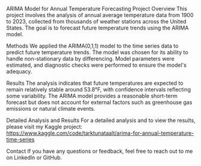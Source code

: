 ARIMA Model for Annual Temperature Forecasting
Project Overview
This project involves the analysis of annual average temperature data from 1900 to 2023, collected from thousands of weather stations across the United States. The goal is to forecast future temperature trends using the ARIMA model.

Methods
We applied the ARIMA(0,1,1) model to the time series data to predict future temperature trends. The model was chosen for its ability to handle non-stationary data by differencing. Model parameters were estimated, and diagnostic checks were performed to ensure the model's adequacy.

Results
The analysis indicates that future temperatures are expected to remain relatively stable around 53.8°F, with confidence intervals reflecting some variability. The ARIMA model provides a reasonable short-term forecast but does not account for external factors such as greenhouse gas emissions or natural climate events.

Detailed Analysis and Results
For a detailed analysis and to view the results, please visit my Kaggle project:
https://www.kaggle.com/code/tarktunataalt/arima-for-annual-temperature-time-series

Contact
If you have any questions or feedback, feel free to reach out to me on LinkedIn or GitHub.
